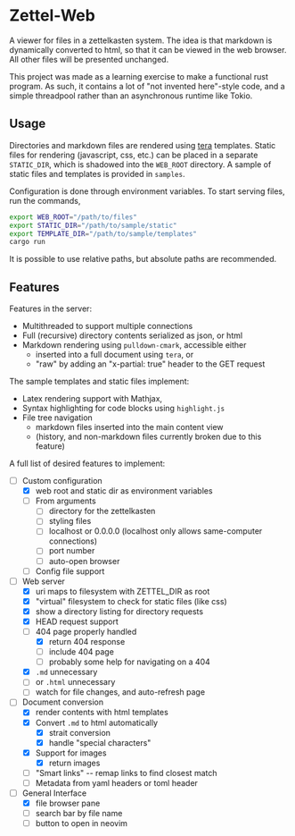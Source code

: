 # Zettel-Web

A viewer for files in a zettelkasten system. The idea is that markdown is
dynamically converted to html, so that it can be viewed in the web browser. All
other files will be presented unchanged.

This project was made as a learning exercise to make a functional rust program.
As such, it contains a lot of "not invented here"-style code, and a simple
threadpool rather than an asynchronous runtime like Tokio.

## Usage

Directories and markdown files are rendered using
[tera](https://tera.netlify.app/) templates. Static files for rendering
(javascript, css, etc.) can be placed in a separate `STATIC_DIR`, which is
shadowed into the `WEB_ROOT` directory. A sample of static files and templates
is provided in `samples`.

Configuration is done through environment variables. To start serving files, run
the commands,

```bash
export WEB_ROOT="/path/to/files"
export STATIC_DIR="/path/to/sample/static"
export TEMPLATE_DIR="/path/to/sample/templates"
cargo run
```

It is possible to use relative paths, but absolute paths are recommended.

## Features

Features in the server:
- Multithreaded to support multiple connections
- Full (recursive) directory contents serialized as json, or html
- Markdown rendering using `pulldown-cmark`, accessible either
    - inserted into a full document using `tera`, or
    - "raw" by adding an "x-partial: true" header to the GET request

The sample templates and static files implement:
- Latex rendering support with Mathjax,
- Syntax highlighting for code blocks using `highlight.js`
- File tree navigation
    - markdown files inserted into the main content view
    - (history, and non-markdown files currently broken due to this feature)

A full list of desired features to implement: 

- [ ] Custom configuration 
    - [x] web root and static dir as environment variables
    - [ ] From arguments
        - [ ] directory for the zettelkasten
        - [ ] styling files
        - [ ] localhost or 0.0.0.0 (localhost only allows same-computer connections)
        - [ ] port number
        - [ ] auto-open browser
    - [ ] Config file support
- [ ] Web server
    - [x] uri maps to filesystem with ZETTEL_DIR as root
    - [x] "virtual" filesystem to check for static files (like css)
    - [x] show a directory listing for directory requests
    - [x] HEAD request support
    - [ ] 404 page properly handled
        - [x] return 404 response
        - [ ] include 404 page
        - [ ] probably some help for navigating on a 404
    - [x] `.md` unnecessary
    - [ ] or `.html` unnecessary
    - [ ] watch for file changes, and auto-refresh page
- [ ] Document conversion
    - [x] render contents with html templates
    - [x] Convert `.md` to html automatically
        - [x] strait conversion
        - [x] handle "special characters"
    - [x] Support for images
        - [x] return images
    - [ ] "Smart links" -- remap links to find closest match
    - [ ] Metadata from yaml headers or toml header
- [ ] General Interface
    - [x] file browser pane
    - [ ] search bar by file name
    - [ ] button to open in neovim
